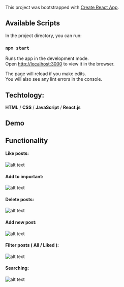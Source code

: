 This project was bootstrapped with [Create React App](https://github.com/facebook/create-react-app).

## Available Scripts

In the project directory, you can run:

### `npm start`

Runs the app in the development mode.\
Open [http://localhost:3000](http://localhost:3000) to view it in the browser.

The page will reload if you make edits.\
You will also see any lint errors in the console.

## Techtology:

**HTML** / **CSS** / **JavaScript** / **React.js**

## Demo

## Functionality

#### Like posts:

![alt text](https://media.giphy.com/media/MC260FrYrNfTGcSkdY/giphy.gif)

#### Add to important:

![alt text](https://media.giphy.com/media/XWGVAcFF8V6kHo9SjM/giphy.gif)

#### Delete posts:

![alt text](https://media.giphy.com/media/yvTHzg8qDi02LhyXws/giphy.gif)

#### Add new post:

![alt text](https://media.giphy.com/media/UDiK8PEDbHxocRyKzW/giphy.gif)

#### Filter posts ( All / Liked ):

![alt text](https://media.giphy.com/media/HQZ1ykZ3WZF04GG4GG/giphy.gif)

#### Searching:

![alt text](https://media.giphy.com/media/ATxY8zgpHjL4Sxxuv4/giphy.gif)
